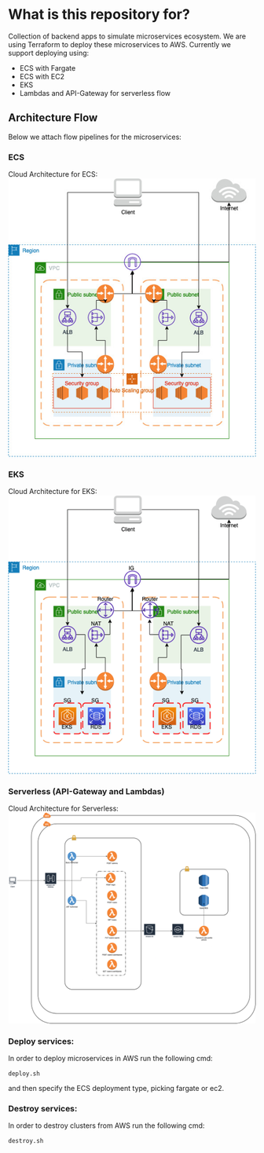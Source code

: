 # What is this repository for? #
Collection of backend apps to simulate microservices ecosystem. We are using Terraform to deploy these microservices to AWS. Currently we support deploying using:
- ECS with Fargate
- ECS with EC2
- EKS
- Lambdas and API-Gateway for serverless flow

## Architecture Flow

Below we attach flow pipelines for the microservices:

### ECS
Cloud Architecture for ECS:
 <br />
 ![following](./static/ECS_Cloud_Architecture.jpg)

### EKS
Cloud Architecture for EKS:
 <br />
 ![following](./static/EKS_Cloud_Architecture.png)

### Serverless (API-Gateway and Lambdas)
Cloud Architecture for Serverless:
 <br />
 ![following](./static/Serverless_Cloud_Architecture.png)

### Deploy services: ###

In order to deploy microservices in AWS run the following cmd:

```shell
deploy.sh
```

and then specify the ECS deployment type, picking fargate or ec2.

### Destroy services: ###

In order to destroy clusters from AWS run the following cmd:

```shell
destroy.sh
```
